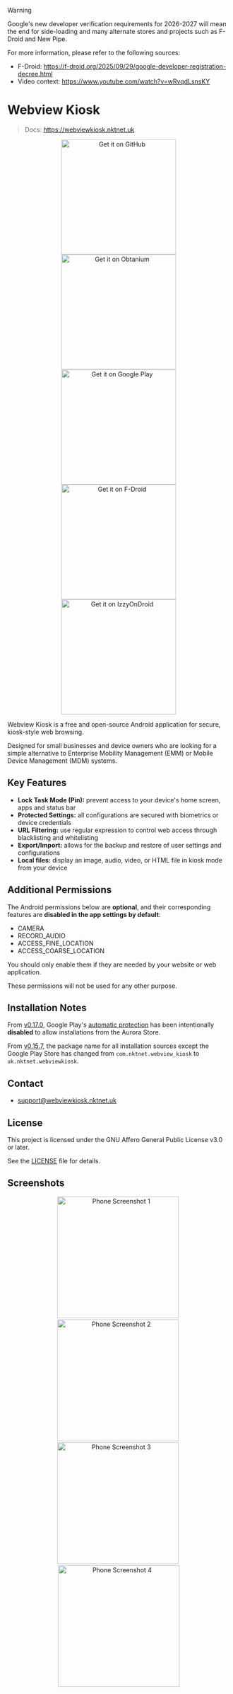 > [!WARNING]
>
> Google's new developer verification requirements for 2026-2027 will
> mean the end for side-loading and many alternate stores and projects
> such as F-Droid and New Pipe.
>
> For more information, please refer to the following sources:
>
> - F-Droid: https://f-droid.org/2025/09/29/google-developer-registration-decree.html
> - Video context: https://www.youtube.com/watch?v=wRvqdLsnsKY

# Webview Kiosk

> Docs: https://webviewkiosk.nktnet.uk

<div align="center">

[<img src="./docs/public/static/images/badges/github.png" alt="Get it on GitHub" width="260px" />](https://github.com/nktnet1/webview-kiosk/releases)
[<img src="./docs/public/static/images/badges/obtanium.png" alt="Get it on Obtanium" width="260px" />](https://apps.obtainium.imranr.dev/redirect?r=obtainium://add/https://github.com/nktnet1/webview-kiosk)
[<img src="./docs/public/static/images/badges/google-play.svg" alt="Get it on Google Play" width="260px" />](https://play.google.com/store/apps/details?id=com.nktnet.webview_kiosk)
[<img src="./docs/public/static/images/badges/f-droid.svg" alt="Get it on F-Droid" width="260px" />](https://f-droid.org/packages/uk.nktnet.webviewkiosk)
[<img src="./docs/public/static/images/badges/izzy-on-droid.svg" alt="Get it on IzzyOnDroid" width="260px" />](https://apt.izzysoft.de/fdroid/index/apk/uk.nktnet.webviewkiosk)

</div>

Webview Kiosk is a free and open-source Android application for secure,
kiosk-style web browsing.

Designed for small businesses and device owners who are looking for a simple
alternative to Enterprise Mobility Management (EMM) or Mobile Device Management
(MDM) systems.

## Key Features

- **Lock Task Mode (Pin):** prevent access to your device's home screen, apps and status bar
- **Protected Settings:** all configurations are secured with biometrics or device credentials
- **URL Filtering:** use regular expression to control web access through blacklisting and whitelisting
- **Export/Import:** allows for the backup and restore of user settings and configurations
- **Local files:** display an image, audio, video, or HTML file in kiosk mode from your device

## Additional Permissions

The Android permissions below are **optional**, and their corresponding features
are **disabled in the app settings by default**:

- CAMERA
- RECORD_AUDIO
- ACCESS_FINE_LOCATION
- ACCESS_COARSE_LOCATION

You should only enable them if they are needed by your website or web application.

These permissions will not be used for any other purpose.

## Installation Notes

From [v0.17.0](https://github.com/nktnet1/webview-kiosk/releases/tag/v0.17.0),
Google Play's [automatic protection](https://support.google.com/googleplay/android-developer/answer/10183279)
has been intentionally **disabled** to allow installations from the Aurora Store.

From [v0.15.7](https://github.com/nktnet1/webview-kiosk/releases/tag/v0.15.7),
the package name for all installation sources except the Google Play Store has
changed from `com.nktnet.webview_kiosk` to `uk.nktnet.webviewkiosk`.

## Contact

- support@webviewkiosk.nktnet.uk

## License

This project is licensed under the GNU Affero General Public License v3.0 or later.

See the [LICENSE](./LICENSE) file for details.

## Screenshots

<div align="center">
  <img src="./metadata/en-US/images/phoneScreenshots/001.phone-default.png" width="275px" alt="Phone Screenshot 1" />&nbsp;
  <img src="./metadata/en-US/images/phoneScreenshots/002.phone-locked.png" width="275px" alt="Phone Screenshot 2"/>&nbsp;
  <img src="./metadata/en-US/images/phoneScreenshots/003.phone-page-blocked.png" width="275px" alt="Phone Screenshot 3" />&nbsp;
  <img src="./metadata/en-US/images/phoneScreenshots/004.phone-settings.png" width="275px" alt="Phone Screenshot 4" />
</div>
